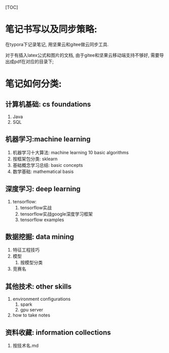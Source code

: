 [TOC]



# 笔记书写以及同步策略:

在typora下记录笔记, 用坚果云和gitee做云同步工具.

对于有插入latex公式和图片的文档, 由于gitee和坚果云移动端支持不够好, 需要导出成pdf在对应的目录下;



# 笔记如何分类:

## 计算机基础: cs foundations

1. Java
2. SQL

## 机器学习:machine learning

1. 机器学习十大算法: machine learning 10 basic algorithms
2. 按框架包分类: sklearn
3. 基础概念学习总结: basic concepts
4. 数学基础: mathematical basis

## 深度学习: deep learning

1. tensorflow:
   1. tensorflow实战
   2. tensorflow实战google深度学习框架
   3. tensorflow examples

## 数据挖掘: data mining

1. 特征工程技巧
2. 模型
   1. 按模型分类
3. 竞赛名

## 其他技术: other skills

1. environment configurations
   1. spark
   2. gpu server
2. how to take notes



## 资料收藏: information collections

1. 按技术名.md

